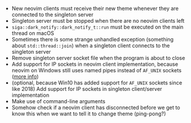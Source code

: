 * New neovim clients must receive their new theme whenever they are connected to the singleton server
* Singleton server must be stopped when there are no neovim clients left
* `siga::dark_notify::dark_notify_t::run` must be executed on the main thread on macOS
* Sometimes there is some strange unhandled exception (something about `std::thread::join`) when a singleton client connects to the singleton server
* Remove singleton server socket file when the program is about to close
* Add support for IP sockets in neovim client implementation, because neovim on Windows still uses named pipes instead of `AF_UNIX` sockets ([more info](https://github.com/neovim/neovim/issues/11363))
* (optional, because Win10 has added support for `AF_UNIX` sockets since like 2018) Add support for IP sockets in singleton client/server implementation
* Make use of command-line arguments
* Somehow check if a neovim client has disconnected before we get to know this when we want to tell it to change theme (ping-pong?)
